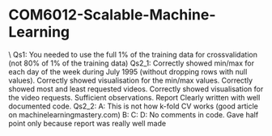 # COM6012-Scalable-Machine-Learning
\\
Qs1: You needed to use the full 1% of the training data for crossvalidation (not 80% of 1% of the training data) Qs2_1: Correctly showed min/max for each day of the week during July 1995 (without dropping rows with null values). Correctly showed visualisation for the min/max values. Correctly showed most and least requested videos. Correctly showed visualisation for the video requests. Sufficient observations. Report Clearly written with well documented code. Qs2_2: A: This is not how k-fold CV works (good article on machinelearningmastery.com) B: C: D: No comments in code. Gave half point only because report was really well made
